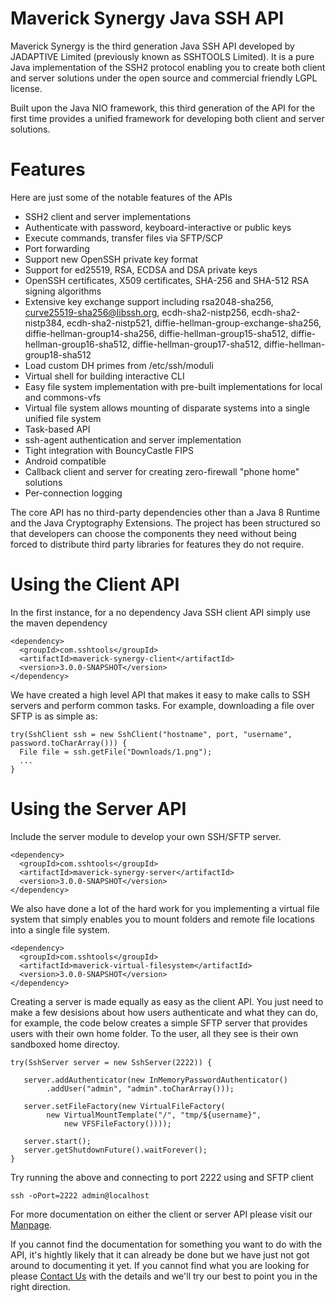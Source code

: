 # Maverick Synergy Java SSH API
Maverick Synergy is the third generation Java SSH API developed by JADAPTIVE Limited (previously known as SSHTOOLS Limited). It is a pure Java implementation of the SSH2 protocol enabling you to create both client and server solutions under the open source and commercial friendly LGPL license.

Built upon the Java NIO framework, this third generation of the API for the first time provides a unified framework for developing both client and server solutions.

# Features
Here are just some of the notable features of the APIs

- SSH2 client and server implementations
- Authenticate with password, keyboard-interactive or public keys
- Execute commands, transfer files via SFTP/SCP
- Port forwarding
- Support new OpenSSH private key format
- Support for ed25519, RSA, ECDSA and DSA private keys
- OpenSSH certificates, X509 certificates, SHA-256 and SHA-512 RSA signing algorithms
- Extensive key exchange support including rsa2048-sha256, curve25519-sha256@libssh.org, ecdh-sha2-nistp256, ecdh-sha2-nistp384, ecdh-sha2-nistp521, diffie-hellman-group-exchange-sha256, diffie-hellman-group14-sha256, diffie-hellman-group15-sha512, diffie-hellman-group16-sha512, diffie-hellman-group17-sha512, diffie-hellman-group18-sha512
- Load custom DH primes from /etc/ssh/moduli
- Virtual shell for building interactive CLI
- Easy file system implementation with pre-built implementations for local and commons-vfs
- Virtual file system allows mounting of disparate systems into a single unified file system
- Task-based API
- ssh-agent authentication and server implementation
- Tight integration with BouncyCastle FIPS
- Android compatible
- Callback client and server for creating zero-firewall "phone home" solutions
- Per-connection logging

The core API has no third-party dependencies other than a Java 8 Runtime and the Java Cryptography Extensions. The project has been structured so that developers can choose the components they need without being forced to distribute third party libraries for features they do not require.

# Using the Client API
In the first instance, for a no dependency Java SSH client API simply use the maven dependency

	<dependency>
	  <groupId>com.sshtools</groupId>
	  <artifactId>maverick-synergy-client</artifactId>
	  <version>3.0.0-SNAPSHOT</version>
	</dependency>

We have created a high level API that makes it easy to make calls to SSH servers and perform common tasks. For example, downloading a file over SFTP is as simple as:
		
	try(SshClient ssh = new SshClient("hostname", port, "username", password.toCharArray())) {		
	  File file = ssh.getFile("Downloads/1.png");
	  ...
	}

# Using the Server API
Include the server module to develop your own SSH/SFTP server.

	<dependency>
	  <groupId>com.sshtools</groupId>
	  <artifactId>maverick-synergy-server</artifactId>
	  <version>3.0.0-SNAPSHOT</version>
	</dependency>

We also have done a lot of the hard work for you implementing a virtual file system that simply enables you to mount folders and remote file locations into a single file system.

	<dependency>
	  <groupId>com.sshtools</groupId>
	  <artifactId>maverick-virtual-filesystem</artifactId>
	  <version>3.0.0-SNAPSHOT</version>
	</dependency>
	
Creating a server is made equally as easy as the client API. You just need to make a few desisions about how users authenticate and what they can do, for example, the code below creates a simple SFTP server that provides users with their own home folder. To the user, all they see is their own sandboxed home directoy.

	try(SshServer server = new SshServer(2222)) {
			
	   server.addAuthenticator(new InMemoryPasswordAuthenticator()
			.addUser("admin", "admin".toCharArray()));
			
	   server.setFileFactory(new VirtualFileFactory(
			new VirtualMountTemplate("/", "tmp/${username}", 
				new VFSFileFactory())));
			
	   server.start();
	   server.getShutdownFuture().waitForever();
	}

Try running the above and connecting to port 2222 using and SFTP client

	ssh -oPort=2222 admin@localhost

For more documentation on either the client or server API please visit our [Manpage](https://www.jadaptive.com/app/manpage/en/category/1559751/Maverick-Synergy). 

If you cannot find the documentation for something you want to do with the API, it's hightly likely that it can already be done but we have just not got around to documenting it yet. If you cannot find what you are looking for please [Contact Us](mailto:support@jadaptive.com) with the details and we'll try our best to point you in the right direction.
